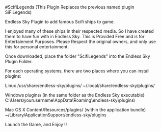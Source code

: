 #ScifiLegends (This Plugin Replaces the previous named plugin SiFiLegends)

Endless Sky Plugin to add famous Scifi ships to game.

I enjoyed many of these ships in their respected media. So I have created them to have fun with in Endless Sky. This is Provided Free and is for Entertainment Purposes. Please Respect the original owners, and only use this for personal entertainment.

Once downloaded, place the folder "ScifiLegends" into the Endless Sky Plugin Folder.

For each operating systems, there are two places where you can install plugins:

Linux /usr/share/endless-sky/plugins/ ~/.local/share/endless-sky/plugins/

Windows plugins\ (in the same folder as the Endless Sky executable) C:\Users\yourusername\AppData\Roaming\endless-sky\plugins\

Mac OS X Content/Resources/plugins/ (within the application bundle) ~/Library/ApplicationSupport/endless-sky/plugins

Launch the Game, and Enjoy !!
